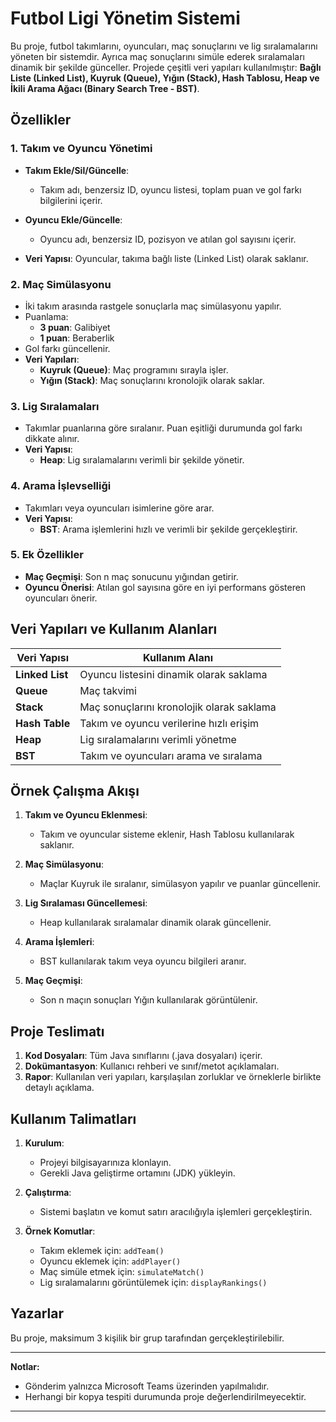 # Futbol Ligi Yönetim Sistemi

Bu proje, futbol takımlarını, oyuncuları, maç sonuçlarını ve lig sıralamalarını yöneten bir sistemdir.
Ayrıca maç sonuçlarını simüle ederek sıralamaları dinamik bir şekilde günceller.
Projede çeşitli veri yapıları kullanılmıştır:
**Bağlı Liste (Linked List), Kuyruk (Queue), Yığın (Stack), Hash Tablosu, Heap ve İkili Arama Ağacı (Binary Search Tree - BST)**.

## Özellikler

### 1. Takım ve Oyuncu Yönetimi

- **Takım Ekle/Sil/Güncelle**:

  - Takım adı, benzersiz ID, oyuncu listesi, toplam puan ve gol farkı bilgilerini içerir.

- **Oyuncu Ekle/Güncelle**:

  - Oyuncu adı, benzersiz ID, pozisyon ve atılan gol sayısını içerir.

- **Veri Yapısı**: Oyuncular, takıma bağlı liste (Linked List) olarak saklanır.

### 2. Maç Simülasyonu

- İki takım arasında rastgele sonuçlarla maç simülasyonu yapılır.
- Puanlama:
  - **3 puan**: Galibiyet
  - **1 puan**: Beraberlik
- Gol farkı güncellenir.
- **Veri Yapıları**:
  - **Kuyruk (Queue)**: Maç programını sırayla işler.
  - **Yığın (Stack)**: Maç sonuçlarını kronolojik olarak saklar.

### 3. Lig Sıralamaları

- Takımlar puanlarına göre sıralanır. Puan eşitliği durumunda gol farkı dikkate alınır.
- **Veri Yapısı**:
  - **Heap**: Lig sıralamalarını verimli bir şekilde yönetir.

### 4. Arama İşlevselliği

- Takımları veya oyuncuları isimlerine göre arar.
- **Veri Yapısı**:
  - **BST**: Arama işlemlerini hızlı ve verimli bir şekilde gerçekleştirir.

### 5. Ek Özellikler

- **Maç Geçmişi**: Son n maç sonucunu yığından getirir.
- **Oyuncu Önerisi**: Atılan gol sayısına göre en iyi performans gösteren oyuncuları önerir.

## Veri Yapıları ve Kullanım Alanları

| Veri Yapısı     | Kullanım Alanı                            |
| --------------- | ----------------------------------------- |
| **Linked List** | Oyuncu listesini dinamik olarak saklama   |
| **Queue**       | Maç takvimi                               |
| **Stack**       | Maç sonuçlarını kronolojik olarak saklama |
| **Hash Table**  | Takım ve oyuncu verilerine hızlı erişim   |
| **Heap**        | Lig sıralamalarını verimli yönetme        |
| **BST**         | Takım ve oyuncuları arama ve sıralama     |

## Örnek Çalışma Akışı

1. **Takım ve Oyuncu Eklenmesi**:

   - Takım ve oyuncular sisteme eklenir, Hash Tablosu kullanılarak saklanır.

2. **Maç Simülasyonu**:

   - Maçlar Kuyruk ile sıralanır, simülasyon yapılır ve puanlar güncellenir.

3. **Lig Sıralaması Güncellemesi**:

   - Heap kullanılarak sıralamalar dinamik olarak güncellenir.

4. **Arama İşlemleri**:

   - BST kullanılarak takım veya oyuncu bilgileri aranır.

5. **Maç Geçmişi**:
   - Son n maçın sonuçları Yığın kullanılarak görüntülenir.

## Proje Teslimatı

1. **Kod Dosyaları**: Tüm Java sınıflarını (.java dosyaları) içerir.
2. **Dokümantasyon**: Kullanıcı rehberi ve sınıf/metot açıklamaları.
3. **Rapor**: Kullanılan veri yapıları, karşılaşılan zorluklar ve örneklerle birlikte detaylı açıklama.

## Kullanım Talimatları

1. **Kurulum**:

   - Projeyi bilgisayarınıza klonlayın.
   - Gerekli Java geliştirme ortamını (JDK) yükleyin.

2. **Çalıştırma**:

   - Sistemi başlatın ve komut satırı aracılığıyla işlemleri gerçekleştirin.

3. **Örnek Komutlar**:
   - Takım eklemek için: `addTeam()`
   - Oyuncu eklemek için: `addPlayer()`
   - Maç simüle etmek için: `simulateMatch()`
   - Lig sıralamalarını görüntülemek için: `displayRankings()`

## Yazarlar

Bu proje, maksimum 3 kişilik bir grup tarafından gerçekleştirilebilir.

---

**Notlar:**

- Gönderim yalnızca Microsoft Teams üzerinden yapılmalıdır.
- Herhangi bir kopya tespiti durumunda proje değerlendirilmeyecektir.

---
